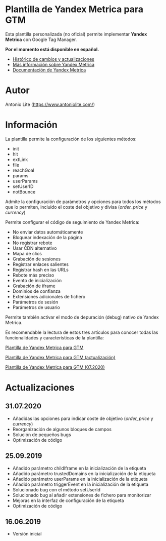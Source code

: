 # Plantilla de Yandex Metrica para GTM

Esta plantilla personalizada (no oficial) permite implementar **Yandex Metrica** con Google Tag Manager.

**Por el momento está disponible en español.**

* [Histórico de cambios y actualizaciones](https://www.antoniolite.com/plantilla-de-yandex-metrica-para-gtm/)
* [Más información sobre Yandex Metrica](https://metrica.yandex.com)
* [Documentación de Yandex Metrica](https://yandex.com/support/metrica/index.html)

# Autor

Antonio Lite (https://www.antoniolite.com/)

# Información

La plantilla permite la configuración de los siguientes métodos:

- init
- hit
- extLink
- file
- reachGoal
- params
- userParams
- setUserID
- notBounce

Admite la configuración de parámetros y opciones para todos los métodos que lo permiten, incluido el coste del objetivo y divisa (_order\_price_ y _currency_)

Permite configurar el código de seguimiento de Yandex Metrica:

- No enviar datos automáticamente
- Bloquear indexación de la página
- No registrar rebote
- Usar CDN alternativo
- Mapa de clics
- Grabación de sesiones
- Registrar enlaces salientes
- Registrar hash en las URLs
- Rebote más preciso
- Evento de inicialización
- Grabación de iframe
- Dominios de confianza
- Extensiones adicionales de fichero
- Parámetros de sesión
- Parámetros de usuario

Permite también activar el modo de depuración (debug) nativo de Yandex Metrica.

Es recomendable la lectura de estos tres artículos para conocer todas las funcionalidades y características de la plantilla:

[Plantilla de Yandex Metrica para GTM](https://www.antoniolite.com/2019/06/plantilla-de-yandex-metrica-para-gtm/)

[Plantilla de Yandex Metrica para GTM (actualización)](https://www.antoniolite.com/2019/09/plantilla-de-yandex-metrica-para-gtm-actualizacion/)

[Plantilla de Yandex Metrica para GTM (07.2020)](https://www.antoniolite.com/2020/07/plantilla-de-yandex-metrica-para-gtm-07-2020)

# Actualizaciones

## 31.07.2020

* Añadidas las opciones para indicar coste de objetivo (_order\_price_ y _currency_)
* Reorganización de algunos bloques de campos
* Solución de pequeños bugs
* Optimización de código

## 25.09.2019

* Añadido parámetro childIframe en la inicialización de la etiqueta
* Añadido parámetro trustedDomains en la inicialización de la etiqueta
* Añadido parámetro userParams en la inicialización de la etiqueta
* Añadido parámetro triggerEvent en la inicialización de la etiqueta
* Solucionado bug con el método setUserId
* Solucionado bug al añadir extensiones de fichero para monitorizar
* Mejoras en la interfaz de configuración de la etiqueta
* Optimización de código

## 16.06.2019

* Versión inicial

